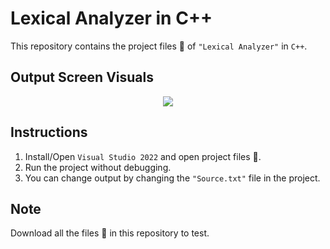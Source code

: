 # Lexical Analyzer in C++
This repository contains the project files 📂 of `"Lexical Analyzer"` in `C++`.

## Output Screen Visuals
<p align="center">
  <a href="#">
    <img src="https://user-images.githubusercontent.com/93377842/145711010-dd7e53dc-732b-454b-9662-89dc7f3c54b0.png" />
  </a>
</p>

## Instructions
1. Install/Open `Visual Studio 2022` and open project files 📂.
2. Run the project without debugging.
3. You can change output by changing the `"Source.txt"` file in the project.

## Note
Download all the files 📂 in this repository to test.
